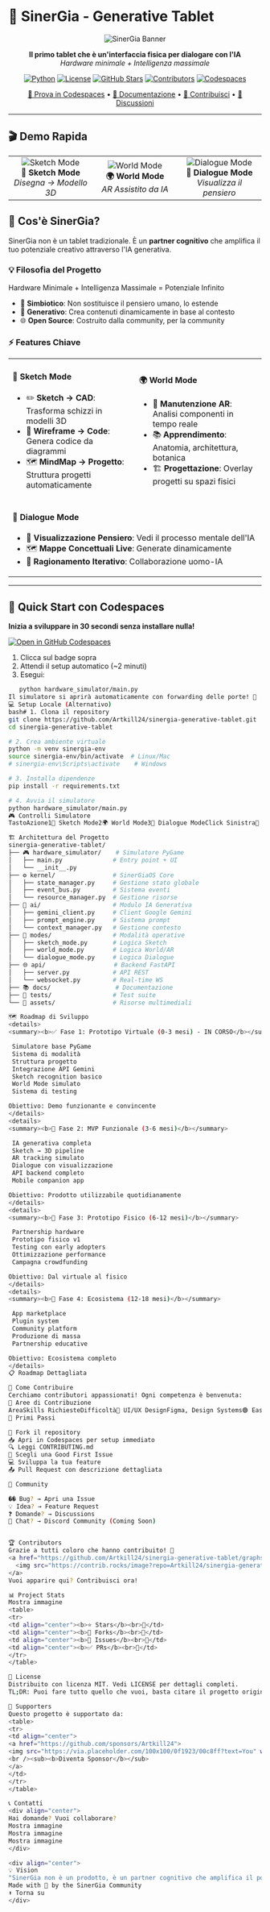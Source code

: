 # 🧠 SinerGia - Generative Tablet

<div align="center">

![SinerGia Banner](https://via.placeholder.com/1200x400/0f1923/00c8ff?text=SinerGia+-+Il+Tablet+che+Pensa+con+Te)

**Il primo tablet che è un'interfaccia fisica per dialogare con l'IA**  
*Hardware minimale + Intelligenza massimale*

[![Python](https://img.shields.io/badge/Python-3.11%2B-3776AB?style=for-the-badge&logo=python&logoColor=white)](https://python.org)
[![License](https://img.shields.io/badge/License-MIT-green?style=for-the-badge)](LICENSE)
[![GitHub Stars](https://img.shields.io/github/stars/Artkill24/sinergia-generative-tablet?style=for-the-badge)](https://github.com/Artkill24/sinergia-generative-tablet/stargazers)
[![Contributors](https://img.shields.io/github/contributors/Artkill24/sinergia-generative-tablet?style=for-the-badge)](https://github.com/Artkill24/sinergia-generative-tablet/graphs/contributors)
[![Codespaces](https://img.shields.io/badge/Codespaces-Ready-blue?style=for-the-badge&logo=github)](https://codespaces.new/Artkill24/sinergia-generative-tablet)

[🚀 Prova in Codespaces](#-quick-start-con-codespaces) • [📖 Documentazione](docs/) • [🤝 Contribuisci](#-come-contribuire) • [💬 Discussioni](https://github.com/Artkill24/sinergia-generative-tablet/discussions)

</div>

---

## 🎬 Demo Rapida

<table>
<tr>
<td width="33%" align="center">
<img src="https://via.placeholder.com/400x300/1e2936/00c8ff?text=Sketch+Mode" alt="Sketch Mode"/>
<br><b>🎨 Sketch Mode</b><br>
<em>Disegna → Modello 3D</em>
</td>
<td width="33%" align="center">
<img src="https://via.placeholder.com/400x300/1e2936/9664ff?text=World+Mode" alt="World Mode"/>
<br><b>🌍 World Mode</b><br>
<em>AR Assistito da IA</em>
</td>
<td width="33%" align="center">
<img src="https://via.placeholder.com/400x300/1e2936/ff6496?text=Dialogue+Mode" alt="Dialogue Mode"/>
<br><b>💬 Dialogue Mode</b><br>
<em>Visualizza il pensiero</em>
</td>
</tr>
</table>

## 🎯 Cos'è SinerGia?

SinerGia non è un tablet tradizionale. È un **partner cognitivo** che amplifica il tuo potenziale creativo attraverso l'IA generativa.

### 💡 Filosofia del Progetto
Hardware Minimale + Intelligenza Massimale = Potenziale Infinito

- 🧠 **Simbiotico**: Non sostituisce il pensiero umano, lo estende
- 🎨 **Generativo**: Crea contenuti dinamicamente in base al contesto
- 🌐 **Open Source**: Costruito dalla community, per la community

### ⚡ Features Chiave

<table>
<tr>
<td width="50%">

#### 🎨 Sketch Mode
- ✏️ **Sketch → CAD**: Trasforma schizzi in modelli 3D
- 📐 **Wireframe → Code**: Genera codice da diagrammi
- 🗺️ **MindMap → Progetto**: Struttura progetti automaticamente

</td>
<td width="50%">

#### 🌍 World Mode
- 🔧 **Manutenzione AR**: Analisi componenti in tempo reale
- 📚 **Apprendimento**: Anatomia, architettura, botanica
- 🏗️ **Progettazione**: Overlay progetti su spazi fisici

</td>
</tr>
<tr>
<td colspan="2">

#### 💬 Dialogue Mode
- 🧠 **Visualizzazione Pensiero**: Vedi il processo mentale dell'IA
- 🗺️ **Mappe Concettuali Live**: Generate dinamicamente
- 🔄 **Ragionamento Iterativo**: Collaborazione uomo-IA

</td>
</tr>
</table>

---

## 🚀 Quick Start con Codespaces

**Inizia a sviluppare in 30 secondi senza installare nulla!**

[![Open in GitHub Codespaces](https://github.com/codespaces/badge.svg)](https://codespaces.new/Artkill24/sinergia-generative-tablet)

1. Clicca sul badge sopra
2. Attendi il setup automatico (~2 minuti)
3. Esegui:
```bash
   python hardware_simulator/main.py
Il simulatore si aprirà automaticamente con forwarding delle porte! 🎉
💻 Setup Locale (Alternativo)
bash# 1. Clona il repository
git clone https://github.com/Artkill24/sinergia-generative-tablet.git
cd sinergia-generative-tablet

# 2. Crea ambiente virtuale
python -m venv sinergia-env
source sinergia-env/bin/activate  # Linux/Mac
# sinergia-env\Scripts\activate    # Windows

# 3. Installa dipendenze
pip install -r requirements.txt

# 4. Avvia il simulatore
python hardware_simulator/main.py
🎮 Controlli Simulatore
TastoAzione1🎨 Sketch Mode2🌍 World Mode3💬 Dialogue ModeClick Sinistra🔄 Rotazione modalitàClick Destra🎯 Azione contestualeESC❌ Esci

🏗️ Architettura del Progetto
sinergia-generative-tablet/
├── 🎮 hardware_simulator/    # Simulatore PyGame
│   ├── main.py              # Entry point + UI
│   └── __init__.py
├── ⚙️ kernel/                # SinerGiaOS Core
│   ├── state_manager.py     # Gestione stato globale
│   ├── event_bus.py         # Sistema eventi
│   └── resource_manager.py  # Gestione risorse
├── 🧠 ai/                    # Modulo IA Generativa
│   ├── gemini_client.py     # Client Google Gemini
│   ├── prompt_engine.py     # Sistema prompt
│   └── context_manager.py   # Gestione contesto
├── 🎨 modes/                 # Modalità operative
│   ├── sketch_mode.py       # Logica Sketch
│   ├── world_mode.py        # Logica World/AR
│   └── dialogue_mode.py     # Logica Dialogue
├── 🌐 api/                   # Backend FastAPI
│   ├── server.py            # API REST
│   └── websocket.py         # Real-time WS
├── 📚 docs/                  # Documentazione
├── 🧪 tests/                 # Test suite
└── 🎨 assets/                # Risorse multimediali

🗺️ Roadmap di Sviluppo
<details>
<summary><b>✅ Fase 1: Prototipo Virtuale (0-3 mesi) - IN CORSO</b></summary>

 Simulatore base PyGame
 Sistema di modalità
 Struttura progetto
 Integrazione API Gemini
 Sketch recognition basico
 World Mode simulato
 Sistema di testing

Obiettivo: Demo funzionante e convincente
</details>
<details>
<summary><b>🚧 Fase 2: MVP Funzionale (3-6 mesi)</b></summary>

 IA generativa completa
 Sketch → 3D pipeline
 AR tracking simulato
 Dialogue con visualizzazione
 API backend completo
 Mobile companion app

Obiettivo: Prodotto utilizzabile quotidianamente
</details>
<details>
<summary><b>🔮 Fase 3: Prototipo Fisico (6-12 mesi)</b></summary>

 Partnership hardware
 Prototipo fisico v1
 Testing con early adopters
 Ottimizzazione performance
 Campagna crowdfunding

Obiettivo: Dal virtuale al fisico
</details>
<details>
<summary><b>🌟 Fase 4: Ecosistema (12-18 mesi)</b></summary>

 App marketplace
 Plugin system
 Community platform
 Produzione di massa
 Partnership educative

Obiettivo: Ecosistema completo
</details>
📋 Roadmap Dettagliata

🤝 Come Contribuire
Cerchiamo contributori appassionati! Ogni competenza è benvenuta:
🎯 Aree di Contribuzione
AreaSkills RichiesteDifficoltà🎨 UI/UX DesignFigma, Design Systems🟢 Easy🧠 AI IntegrationPython, OpenAI/Gemini APIs🟡 Medium🎮 SimulatorePyGame, Computer Vision🟡 Medium📱 Mobile AppReact Native, Flutter🟡 Medium🌐 BackendFastAPI, WebSockets🟠 Advanced🔧 HardwareRaspberry Pi, Arduino🔴 Expert
🚀 Primi Passi

🍴 Fork il repository
📥 Apri in Codespaces per setup immediato
🔍 Leggi CONTRIBUTING.md
🎯 Scegli una Good First Issue
💻 Sviluppa la tua feature
📤 Pull Request con descrizione dettagliata

💬 Community

�� Bug? → Apri una Issue
💡 Idea? → Feature Request
❓ Domande? → Discussions
💬 Chat? → Discord Community (Coming Soon)


🏆 Contributors
Grazie a tutti coloro che hanno contribuito! 🙏
<a href="https://github.com/Artkill24/sinergia-generative-tablet/graphs/contributors">
  <img src="https://contrib.rocks/image?repo=Artkill24/sinergia-generative-tablet" />
</a>
Vuoi apparire qui? Contribuisci ora!

📊 Project Stats
Mostra immagine
<table>
<tr>
<td align="center"><b>⭐ Stars</b><br>🌟</td>
<td align="center"><b>🔀 Forks</b><br>🍴</td>
<td align="center"><b>📝 Issues</b><br>🐛</td>
<td align="center"><b>✅ PRs</b><br>🚀</td>
</tr>
</table>

📜 License
Distribuito con licenza MIT. Vedi LICENSE per dettagli completi.
TL;DR: Puoi fare tutto quello che vuoi, basta citare il progetto originale! ❤️

🌟 Supporters
Questo progetto è supportato da:
<table>
<tr>
<td align="center">
<a href="https://github.com/sponsors/Artkill24">
<img src="https://via.placeholder.com/100x100/0f1923/00c8ff?text=You" width="100px;" alt=""/>
<br /><sub><b>Diventa Sponsor</b></sub>
</a>
</td>
</tr>
</table>

📞 Contatti
<div align="center">
Hai domande? Vuoi collaborare?
Mostra immagine
Mostra immagine
Mostra immagine
</div>

<div align="center">
💡 Vision
"SinerGia non è un prodotto, è un partner cognitivo che amplifica il potenziale umano attraverso la simbiosi uomo-IA"
Made with 💙 by the SinerGia Community
⬆ Torna su
</div>
